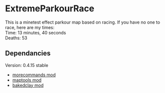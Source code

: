 # ExtremeParkourRace
This is a minetest effect parkour map based on racing.
If you have no one to race, here are my times:<br>
Time: 13 minutes, 40 seconds<br>
Deaths: 53<br>

## Dependancies
Version: 0.4.15 stable<br>

  * [morecommands mod](https://forum.minetest.net/viewtopic.php?t=15452)
  * [maptools mod](https://forum.minetest.net/viewtopic.php?t=1882)
  * [bakedclay mod](https://forum.minetest.net/viewtopic.php?t=8890)
